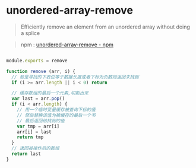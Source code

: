# unordered-array-remove

> Efficiently remove an element from an unordered array without doing a splice

> npm : [unordered-array-remove - npm](https://www.npmjs.com/package/unordered-array-remove)


```javascript

module.exports = remove

function remove (arr, i) {
  // 若是寻找的下表位等于数据长度或者下标为负数则返回未找到
  if (i >= arr.length || i < 0) return

  // 缓存数组的最后一个元素,切割出来
  var last = arr.pop()
  if (i < arr.length) {
    // 用一个临时变量缓存被查询下标的值
    // 然后替换该值为被缓存的最后一个书
    // 最后返回给找到的值
    var tmp = arr[i]
    arr[i] = last
    return tmp
  }
  // 返回被操作后的数组
  return last
}


```
